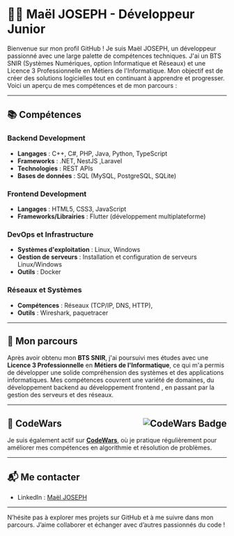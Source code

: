 # 👨‍💻 Maël JOSEPH - Développeur Junior

Bienvenue sur mon profil GitHub ! Je suis Maël JOSEPH, un développeur passionné avec une large palette de compétences techniques. J'ai un BTS SNIR (Systèmes Numériques, option Informatique et Réseaux) et une Licence 3 Professionnelle en Métiers de l'Informatique. Mon objectif est de créer des solutions logicielles tout en continuant à apprendre et progresser. Voici un aperçu de mes compétences et de mon parcours :

---

## 📚 Compétences

### Backend Development
- **Langages** : C++, C#, PHP, Java, Python, TypeScript
- **Frameworks** : .NET, NestJS ,Laravel
- **Technologies** : REST APIs
- **Bases de données** : SQL (MySQL, PostgreSQL, SQLite)

### Frontend Development
- **Langages** : HTML5, CSS3, JavaScript
- **Frameworks/Librairies** : Flutter (développement multiplateforme)

### DevOps et Infrastructure
- **Systèmes d'exploitation** : Linux, Windows
- **Gestion de serveurs** : Installation et configuration de serveurs Linux/Windows
- **Outils** : Docker

### Réseaux et Systèmes
- **Compétences** : Réseaux (TCP/IP, DNS, HTTP),
- **Outils** : Wireshark, paquetracer

---

## 🌱 Mon parcours

Après avoir obtenu mon **BTS SNIR**, j'ai poursuivi mes études avec une **Licence 3 Professionnelle** en **Métiers de l'Informatique**, ce qui m'a permis de développer une solide compréhension des systèmes et des applications informatiques. Mes compétences couvrent une variété de domaines, du développement backend au développement frontend , en passant par la gestion des serveurs et des réseaux.

---

## 🏅 CodeWars  <img src="https://www.codewars.com/users/MaelJOSEPH/badges/large" alt="CodeWars Badge" align="right" />

Je suis également actif sur **[CodeWars](https://www.codewars.com/users/MaelJOSEPH)**, où je pratique régulièrement pour améliorer mes compétences en algorithmie et résolution de problèmes.

---

## 📬 Me contacter

- LinkedIn : [Maël JOSEPH](https://www.linkedin.com/in/ma%C3%ABl-joseph-151785238/)

---

N’hésite pas à explorer mes projets sur GitHub et à me suivre dans mon parcours. J’aime collaborer et échanger avec d’autres passionnés du code !
